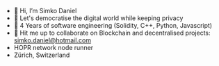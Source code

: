 - 👋 Hi, I’m Simko Daniel
- 👀 Let's democratise the digital world while keeping privacy
- 🌱 4 Years of software engineering (Solidity, C++, Python, Javascript)
- 💞️ Hit me up to collaborate on Blockchain and decentralised projects: simko.daniel@hotmail.com
- HOPR network node runner
- Zürich, Switzerland

